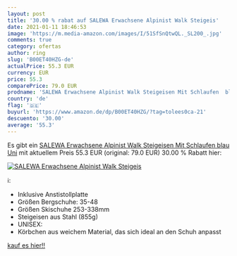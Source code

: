 ```yaml
---
layout: post
title: '30.00 % rabat auf SALEWA Erwachsene Alpinist Walk Steigeis'
date: 2021-01-11 18:46:53
image: 'https://m.media-amazon.com/images/I/51SfSnQtwQL._SL200_.jpg'
comments: true
category: ofertas
author: ring
slug: 'B00ET40HZG-de'
actualPrice: 55.3 EUR
currency: EUR
price: 55.3
comparePrice: 79.0 EUR
prodname: 'SALEWA Erwachsene Alpinist Walk Steigeisen Mit Schlaufen  blau  Uni'
country: 'de'
flag: '🇩🇪'
buyurl: 'https://www.amazon.de/dp/B00ET40HZG/?tag=tolees0ca-21'
descuento: '30.00'
average: '55.3'
---
```


Es gibt ein [SALEWA Erwachsene Alpinist Walk Steigeisen Mit Schlaufen  blau  Uni](https://www.amazon.de/dp/B00ET40HZG/?tag=tolees0ca-21) mit aktuellem Preis 55.3 EUR (original: 79.0 EUR) 30.00 % Rabatt hier:

[![SALEWA Erwachsene Alpinist Walk Steigeis](https://m.media-amazon.com/images/I/51SfSnQtwQL._SL200_.jpg)](https://www.amazon.de/dp/B00ET40HZG/?tag=tolees0ca-21)

ℹ️:

- Inklusive Anstistollplatte
- Größen Bergschuhe: 35-48
- Größen Skischuhe 253-338mm
- Steigeisen aus Stahl (855g)
- UNISEX:
- Körbchen aus weichem Material, das sich ideal an den Schuh anpasst

[kauf es hier!!](https://www.amazon.de/dp/B00ET40HZG/?tag=tolees0ca-21)
